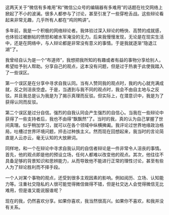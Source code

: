 这两天关于“微信有多难用”和“微信公众号的编辑器有多难用”的话题在社交网络上掀起了不小的波澜。很多人都参与了讨论，甚至引发了一些穿枪舌战。这些辩论看起来非常无趣，几乎所有人都在“鸡同鸭讲”。

多年前，我是一个积极的网络辩论者。我体验过深入辩论的畅快、高赞的成就感，也体验过被删帖的愤怒和被水军淹没的无力。后来我慢慢发现，无论是在现实生活中，还是在网络中，与人辩论都是非常没有意义的事情。于是我就逐渐“隐退江湖”了。

我曾经自认为是一个“布道师”，我想把我所知的有趣或者有益的事物分享给别人，希望给予别人帮助。分享自己的观点，这本没有问题，但是过于热衷于此使我踏入了一些误区。

第一个误区是在分享中寻求自我认同。当有人赞同我的观点时，我的内心就充满成就，反之则沮丧空虚。于是，当遇到与我不同的观点时，我会不由自主地与之反驳。并且我总是认为我是为了揭示真理而反驳。但实际上，在潜意识中，我是为了获得认同而反驳。

第二个误区是过分自信。强烈的自我认同会产生强烈的自信心。当我在一些辩论中获得了一些支持者后，我也不由得“飘飘然”了。当时的我，真的认为自己掌握了世间真理。似乎稍加学习，就可以在各个领域中纵横捭阖。我评论过世界地缘政治格局，吐槽过世界环境问题，抨击过种族主义。然而现在回想起来，我当时的言论简直是人云亦云，毫无认知的大放厥词。

同样地，和一个在辩论中寻求自我认同的自信者辩论是一件非常令人沮丧的事情。首先，他的观点即是他的预设立场，任何人都难以改变他的观点。其次，他往往不具备足够的背景知识和思辨能力，从而导致他不能进行正常的理性讨论，甚至有些人为了辩论胜利而不择手段。

一个人对某个事物的观点，还受到很多主观因素的影响。例如阅历、立场、认知能力等。注重社交隐私的人很可能觉得微信做得不错，但是社交达人会觉得微信无比难用，但是谁又能说服谁呢？

现在的我，仍然喜欢分享。如果你喜欢，我当然很高兴。如果你不喜欢，和我并没有关系。